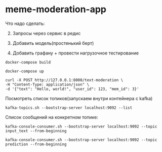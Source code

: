 # meme-moderation-app

Что надо сделать: 

2) Запросы через сервис в редис

4) Добавить модель(простенький берт) 
5) Добавить графану + провести нагрузочное тестирование



```
docker-compose build
```

```
docker-compose up
```

```
curl -X POST http://127.0.0.1:8000/text-moderation \
-H "Content-Type: application/json" \
-d '{"text": "Hello, world!", "user_id": 123, "mem_id": 3}'
```

Посмотреть список топиков(запускаем внутри контейнера с kafka)
```
kafka-topics.sh --bootstrap-server localhost:9092 --list
```

Список сообщений на конкретном топике:
```
kafka-console-consumer.sh --bootstrap-server localhost:9092 --topic input_text --from-beginning
```

```
kafka-console-consumer.sh --bootstrap-server localhost:9092 --topic prediction --from-beginning
```